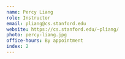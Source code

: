 ```yaml
---
name: Percy Liang
role: Instructor
email: pliang@cs.stanford.edu
website: https://cs.stanford.edu/~pliang/
photo: percy-liang.jpg
office-hours: By appointment
index: 2
---
```

